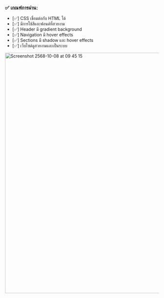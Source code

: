 ### ✅ เกณฑ์การผ่าน:
- [✅] CSS เชื่อมต่อกับ HTML ได้
- [✅] มีการใช้สีและฟอนต์ที่สวยงาม
- [✅] Header มี gradient background
- [✅] Navigation มี hover effects
- [✅] Sections มี shadow และ hover effects
- [✅] เว็บไซต์ดูสวยงามและเป็นระบบ


<img width="1115" height="790" alt="Screenshot 2568-10-08 at 09 45 15" src="https://github.com/user-attachments/assets/e6ff3b74-a0c4-4c12-b3a3-7f6477bb5a9b" />
